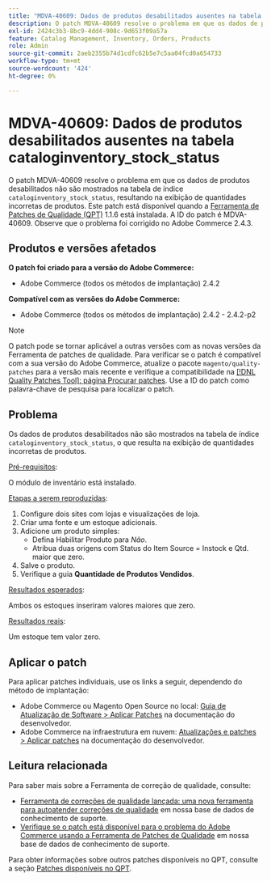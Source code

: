 ```yaml
---
title: "MDVA-40609: Dados de produtos desabilitados ausentes na tabela cataloginventory_stock_status"
description: O patch MDVA-40609 resolve o problema em que os dados de produtos desativados não são mostrados na tabela de índice "cataloginventory_stock_status", resultando na exibição de quantidades de produtos incorretas. Este patch está disponível quando a [Ferramenta de correções de qualidade (QPT)](/help/announcements/adobe-commerce-announcements/magento-quality-patches-released-new-tool-to-self-serve-quality-patches.md) 1.1.6 está instalada. A ID do patch é MDVA-40609. Observe que o problema foi corrigido no Adobe Commerce 2.4.3.
exl-id: 2424c3b3-8bc9-4dd4-908c-9d653f09a57a
feature: Catalog Management, Inventory, Orders, Products
role: Admin
source-git-commit: 2aeb2355b74d1cdfc62b5e7c5aa04fcd0a654733
workflow-type: tm+mt
source-wordcount: '424'
ht-degree: 0%

---
```


# MDVA-40609: Dados de produtos desabilitados ausentes na tabela cataloginventory_stock_status

O patch MDVA-40609 resolve o problema em que os dados de produtos desabilitados não são mostrados na tabela de índice `cataloginventory_stock_status`, resultando na exibição de quantidades incorretas de produtos. Este patch está disponível quando a [Ferramenta de Patches de Qualidade (QPT)](/help/announcements/adobe-commerce-announcements/magento-quality-patches-released-new-tool-to-self-serve-quality-patches.md) 1.1.6 está instalada. A ID do patch é MDVA-40609. Observe que o problema foi corrigido no Adobe Commerce 2.4.3.

## Produtos e versões afetados

**O patch foi criado para a versão do Adobe Commerce:**

* Adobe Commerce (todos os métodos de implantação) 2.4.2

**Compatível com as versões do Adobe Commerce:**

* Adobe Commerce (todos os métodos de implantação) 2.4.2 - 2.4.2-p2

>[!NOTE]
>
>O patch pode se tornar aplicável a outras versões com as novas versões da Ferramenta de patches de qualidade. Para verificar se o patch é compatível com a sua versão do Adobe Commerce, atualize o pacote `magento/quality-patches` para a versão mais recente e verifique a compatibilidade na [[!DNL Quality Patches Tool]: página Procurar patches](https://experienceleague.adobe.com/tools/commerce-quality-patches/index.html). Use a ID do patch como palavra-chave de pesquisa para localizar o patch.

## Problema

Os dados de produtos desabilitados não são mostrados na tabela de índice `cataloginventory_stock_status`, o que resulta na exibição de quantidades incorretas de produtos.

<u>Pré-requisitos</u>:

O módulo de inventário está instalado.

<u>Etapas a serem reproduzidas</u>:

1. Configure dois sites com lojas e visualizações de loja.
1. Criar uma fonte e um estoque adicionais.
1. Adicione um produto simples:
   * Defina Habilitar Produto para *Não*.
   * Atribua duas origens com Status do Item Source = Instock e Qtd. maior que zero.
1. Salve o produto.
1. Verifique a guia **Quantidade de Produtos Vendidos**.

<u>Resultados esperados</u>:

Ambos os estoques inseriram valores maiores que zero.

<u>Resultados reais</u>:

Um estoque tem valor zero.

## Aplicar o patch

Para aplicar patches individuais, use os links a seguir, dependendo do método de implantação:

* Adobe Commerce ou Magento Open Source no local: [Guia de Atualização de Software > Aplicar Patches](https://experienceleague.adobe.com/en/docs/commerce-operations/tools/quality-patches-tool/usage) na documentação do desenvolvedor.
* Adobe Commerce na infraestrutura em nuvem: [Atualizações e patches > Aplicar patches](https://experienceleague.adobe.com/en/docs/commerce-cloud-service/user-guide/develop/upgrade/apply-patches) na documentação do desenvolvedor.

## Leitura relacionada

Para saber mais sobre a Ferramenta de correção de qualidade, consulte:

* [Ferramenta de correções de qualidade lançada: uma nova ferramenta para autoatender correções de qualidade](/help/announcements/adobe-commerce-announcements/magento-quality-patches-released-new-tool-to-self-serve-quality-patches.md) em nossa base de dados de conhecimento de suporte.
* [Verifique se o patch está disponível para o problema do Adobe Commerce usando a Ferramenta de Patches de Qualidade](/help/support-tools/patches-available-in-qpt-tool/check-patch-for-magento-issue-with-magento-quality-patches.md) em nossa base de dados de conhecimento de suporte.

Para obter informações sobre outros patches disponíveis no QPT, consulte a seção [Patches disponíveis no QPT](https://support.magento.com/hc/en-us/sections/360010506631-Patches-available-in-MQP-tool-).
